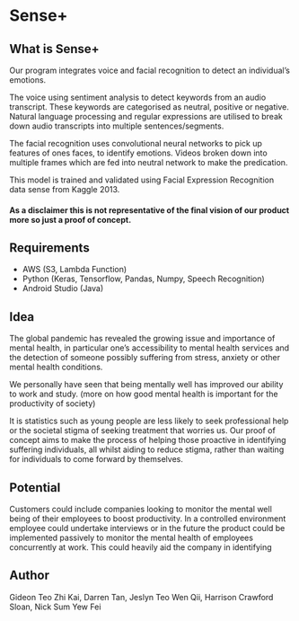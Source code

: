 # Sense+
## What is Sense+
Our program integrates voice and facial recognition to detect an individual’s emotions.

The voice using sentiment analysis to detect keywords from an audio transcript. These keywords are categorised as neutral, positive or negative. Natural language processing and regular expressions are utilised to break down audio transcripts into multiple sentences/segments. 

The facial recognition uses convolutional neural networks to pick up features of ones faces, to identify emotions. Videos broken down into multiple frames which are fed into neutral network to make the predication.

This model is trained and validated using Facial Expression Recognition data sense from Kaggle 2013. 
#### As a disclaimer this is not representative of the final vision of our product more so just a proof of concept. 


## Requirements
- AWS (S3, Lambda Function)
- Python (Keras, Tensorflow, Pandas, Numpy, Speech Recognition)
- Android Studio (Java)


## Idea
The global pandemic has revealed the growing issue and importance of mental health, in particular one’s accessibility to mental health services and the detection of someone possibly suffering from stress, anxiety or other mental health conditions. 

We personally have seen that being mentally well has improved our ability to work and study. (more on how good mental health is important for the productivity of society)

It is statistics such as young people are less likely to seek professional help or the societal stigma of seeking treatment that worries us. 
Our proof of concept aims to make the process of helping those proactive in identifying suffering individuals, all whilst aiding to reduce stigma, rather than waiting for individuals to come forward by themselves. 


## Potential
Customers could include companies looking to monitor the mental well being of their employees to boost productivity. In a controlled environment employee could undertake interviews or in the future the product could be implemented passively to monitor the mental health of employees concurrently at work. This could heavily aid the company in identifying 


## Author
Gideon Teo Zhi Kai, Darren Tan, Jeslyn Teo Wen Qii, Harrison Crawford Sloan, Nick Sum Yew Fei
